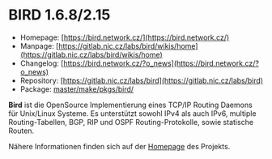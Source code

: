 # BIRD 1.6.8/2.15
 - Homepage: [https://bird.network.cz/](https://bird.network.cz/)
 - Manpage: [https://gitlab.nic.cz/labs/bird/wikis/home](https://gitlab.nic.cz/labs/bird/wikis/home)
 - Changelog: [https://bird.network.cz/?o_news](https://bird.network.cz/?o_news)
 - Repository: [https://gitlab.nic.cz/labs/bird](https://gitlab.nic.cz/labs/bird)
 - Package: [master/make/pkgs/bird/](https://github.com/Freetz-NG/freetz-ng/tree/master/make/pkgs/bird/)

**Bird** ist die OpenSource Implementierung eines TCP/IP Routing Daemons
für Unix/Linux Systeme. Es unterstützt sowohl IPv4 als auch IPv6,
multiple Routing-Tabellen, BGP, RIP und OSPF Routing-Protokolle, sowie
statische Routen.

Nähere Informationen finden sich auf der
[Homepage](http://bird.network.cz/) des Projekts.

